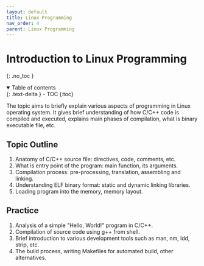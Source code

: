```yaml
---
layout: default
title: Linux Programming
nav_order: 4
parent: Linux Programming
---
```


# Introduction to Linux Programming
{: .no_toc }

<details open markdown="block">
  <summary>
    Table of contents
  </summary>
  {: .text-delta }
- TOC
{:toc}
</details>

The topic aims to briefly explain various aspects of programming in Linux operating system. It gives brief understanding of how C/C++ code is compiled and executed, explains main phases of compilation, what is binary executable file, etc. 

## Topic Outline

1. Anatomy of C/C++ source file: directives, code, comments, etc.
2. What is entry point of the program: main function, its arguments.
3. Compilation process: pre-processing, translation, assembling and linking. 
4. Understanding ELF binary format: static and dynamic linking libraries.
5. Loading program into the memory, memory layout.

## Practice

1. Analysis of a simple "Hello, World!" program in C/C++.
2. Compilation of source code using g++ from shell.
3. Brief introduction to various development tools such as man, nm, ldd, strip, etc.
4. The build process, writing Makefiles for automated build, other alternatives.
